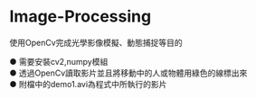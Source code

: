 # Image-Processing
使用OpenCv完成光學影像模擬、動態捕捉等目的 <br/>


● 需要安裝cv2,numpy模組 <br/>
● 透過OpenCv讀取影片並且將移動中的人或物體用綠色的線標出來 <br/>
● 附檔中的demo1.avi為程式中所執行的影片 <br/>

